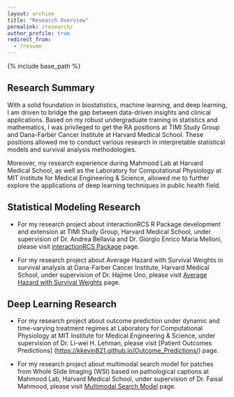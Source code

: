 ```yaml
---
layout: archive
title: "Research Overview"
permalink: /research/
author_profile: true
redirect_from:
  - /resume
---
```


{% include base_path %}

## Research Summary

With a solid foundation in biostatistics, machine learning, and deep learning, I am driven to bridge the gap between data-driven insights and clinical applications. Based on my robust undergraduate training in statistics and mathematics, I was privileged to get the RA positions at TIMI Study Group and Dana-Farber Cancer Institute at Harvard Medical School. These positions allowed me to conduct various research in interpretable statistical models and survival analysis methodologies. 

Moreover, my research experience during Mahmood Lab at Harvard Medical School, as well as the Laboratory for Computational Physiology at MIT Institute for Medical Engineering & Science, allowed me to further explore the applications of deep learning techniques in public health field. 

## Statistical Modeling Research

* For my research project about interactionRCS R Package development and extension at TIMI Study Group, Harvard Medical School, under supervision of Dr. Andrea Bellavia and Dr. Giorgio Enrico Maria Melloni, please visit [interactionRCS Package](https://kkevin821.github.io/interactionRCS_Package/) page.
  
* For my research project about Average Hazard with Survival Weights in survival analysis at Dana-Farber Cancer Institute, Harvard Medical School, under supervision of Dr. Hajime Uno, please visit [Average Hazard with Survival Weights](https://kkevin821.github.io/Average_Hazard/) page.

## Deep Learning Research

* For my research project about outcome prediction under dynamic and time-varying treatment regimes at Laboratory for Computational Physiology at MIT Institute for Medical Engineering & Science, under supervision of Dr. Li-wei H. Lehman, please visit [Patient Outcomes Predictions] (https://kkevin821.github.io/Outcome_Predictions/) page.

* For my research project about multimodal search model for patches from Whole Slide Imaging (WSI) based on pathological captions at Mahmood Lab, Harvard Medical School, under supervision of Dr. Faisal Mahmood, please visit [Multimodal Search Model](https://kkevin821.github.io/Search_Model/) page.
